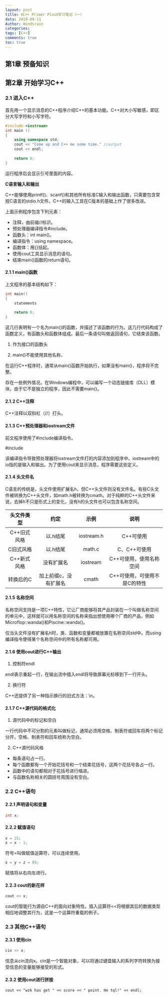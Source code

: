 ```yaml
---
layout: post
title: 《C++ Primer Plus》学习笔记（一）
data: 2019-09-11
Author: Windsrain
categories:
tags: [C++]
comments: true
toc: true
---
```


## 第1章 预备知识

## 第2章 开始学习C++

### 2.1 进入C++

首先用一个显示消息的C++程序介绍C++的基本功能。C++对大小写敏感，即区分大写字符和小写字符。

``` c++
#include <iostream>
int main ()
{
    using namespace std;
    cout << "Come up and C++ me some time."	//output
    cout << endl;
    
    return 0;
}
```

运行程序后会显示引号里面的内容。

**C语言输入和输出**

C++能够使用printf()、scanf()和其他所有标准C输入和输出函数，只需要包含常规C语言的stdio.h文件。C++的输入工具在C版本的基础上作了很多改进。

上面示例程序包含下列元素：

* 注释，由前缀//标识。
* 预处理器编译指令#include。
* 函数头：int main()。
* 编译指令：using namespace。
* 函数体：用{}括起。
* 使用cout工具显示消息的语句。
* 结束main()函数的return语句。

#### 2.1.1 main()函数

上文程序的基本结构如下：

```C++
int main()
{
    statements
    
    return 0;
}
```

这几行表明有一个名为main()的函数，并描述了该函数的行为。这几行代码构成了函数定义，有函数头和函数体组成。最后一条语句叫做返回语句，它结束该函数。

1. 作为接口的函数头

2. main()不能使用其他名称、

在运行C++程序时，通常从main()函数开始执行，如果没有main()，程序将不完整。

存在一些例外情况。在Windows编程中，可以编写一个动态链接库（DLL）模块，由于它不是独立的程序，因此不需要main()。

#### 2.1.2 C++注释

C++注释以双斜杠（//）打头。

#### 2.1.3 C++预处理器和iostream文件

前文程序使用了#include编译指令。

#include <iostream>

该编译指令导致预处理器将iostream文件打的内容添加到程序中。iostream中的io指的是输入和输出。为了使用cout来显示消息，程序需要这些定义。

#### 2.1.4 头文件名

C语言的传统是，头文件使用扩展名h，但C++头文件则没有文件名。有些C头文件被转换为C++头文件，如math.h被转换为cmath。对于纯粹的C++头文件来说，去掉h不只是形式上的变化，没有h的头文件也可以包含名称空间。

| 头文件类型  |         约定          |    示例    |             说明             |
| :---------: | :-------------------: | :--------: | :--------------------------: |
| C++旧式风格 |       以.h结尾        | iostream.h |          C++可使用           |
|  C旧式风格  |       以.h结尾        |   math.c   |         C、C++可使用         |
| C++新式风格 |      没有扩展名       |  iostream  |   C++可使用，使用名称空间    |
|  转换后的C  | 加上前缀c，没有扩展名 |   cmath    | C++可使用，可使用不是C的特性 |

#### 2.1.5 名称空间

名称空间支持是一项C++特性，它让厂商能够将其产品封装在一个叫做名称空间的单元中，这样就可以用名称空间的名称来指出想使用哪个厂商的产品，例如Microflop::wanda()和Piscine::wanda()。

仅当头文件没有扩展名h时，类、函数和变量都被放置在名称空间std中。而using编译指令使得某个名称空间中的所有名称都可用。

#### 2.1.6 使用cout进行C++输出

1. 控制符endl

endl表示重起一行，在输出流中插入endl将导致屏幕光标移到下一行开头。

2. 换行符

C++还提供了另一种指示换行的旧式方法：\n。

#### 2.1.7 C++源代码的格式化

1. 源代码中的标记和空白

一行代码中不可分割的元素叫做标记，通常必须用空格、制表符或回车将两个标记分开，空格、制表符和回车统称为空白。

2. C++源代码风格

* 每条语句占一行。
* 每个函数都有一个开始花括号和一个结束花括号，这两个花括号各占一行。
* 函数中的语句都相对于花括号进行缩进。
* 与函数名称相关的圆括号周围没有空白。



### 2.2 C++语句

#### 2.2.1 声明语句和变量

```C++
int x;
```

#### 2.2.2 赋值语句

```C++
x = 25;
x = x - 1;
```

符号=叫做赋值运算符，可以连续使用。

```C++
x = y = z = 89;
```

赋值将从右向左进行。

#### 2.2.3 cout的新花样

```c++
cout << x;
```

cout的智能行为源自C++的面向对象特性。插入运算符<<将根据其后的数据类型相应地调整其行为，这是一个运算符重载的例子。



### 2.3 其他C++语句

#### 2.3.1 使用cin

```C++
cin >> x;
```

信息从cin流向x。cin是一个智能对象，可以将通过键盘输入的系列字符转换为接受信息的变量能够接受的形式。

#### 2.3.2 使用cout进行拼接

```
cout << "wzk has get " << score << " point. He tql!" << endl;
```



